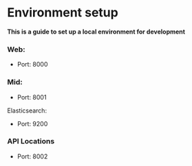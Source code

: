# Environment setup

**This is a guide to set up a local environment for development**
        
### Web:

- Port: 8000

### Mid:
- Port: 8001

 Elasticsearch:
 - Port: 9200
 
### API Locations
- Port: 8002